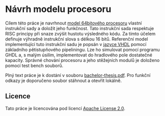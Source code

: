 # Návrh modelu procesoru

Cílem této práce je navrhnout [model 64bitového procesoru](https://github.com/dominiksalvet/risc63) vlastní instrukční sady a doložit jeho funkčnost. Tato instrukční sada respektuje RISC principy při snaze zvýšit hustotu výsledného kódu. Za tímto účelem definuje výhradně instrukční slova s délkou 16 bitů. Referenční model implementující tuto instrukční sadu je popsán v [jazyce VHDL](https://github.com/dominiksalvet/uvod_do_vhdl) pomocí základního pětistupňového pipeliningu. Lze ho simulovat pomocí programu GHDL a, s malým úsilím, implementovat do hradlového pole dostatečné kapacity. Správné chování procesoru a jeho stěžejních modulů je doloženo pomocí test bench souborů.

Plný text práce je k dostání v souboru [bachelor-thesis.pdf](bachelor-thesis.pdf). Pro funkční odkazy je doporučeno soubor stáhnout a otevřít lokálně.

## Licence

Tato práce je licencována pod licencí [Apache License 2.0](license).
